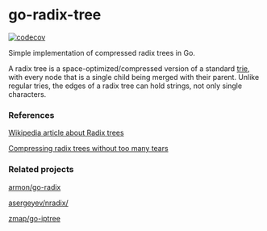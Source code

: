 # go-radix-tree

[![codecov](https://codecov.io/gh/edufschmidt/go-radix-tree/branch/master/graph/badge.svg)](https://codecov.io/gh/edufschmidt/go-radix-tree)

Simple implementation of compressed radix trees in Go.

A radix tree is a space-optimized/compressed version of a standard [trie](https://en.wikipedia.org/wiki/Trie), with every node that is a single child being merged with their parent. Unlike regular tries, the edges of a radix tree can hold strings, not only single characters.

### References
[Wikipedia article about Radix trees](https://en.wikipedia.org/wiki/Radix_tree)

[Compressing radix trees without too many tears](https://medium.com/basecs/compressing-radix-trees-without-too-many-tears-a2e658adb9a0)

### Related projects
[armon/go-radix](https://github.com/armon/go-radix)

[asergeyev/nradix/](https://github.com/asergeyev/nradix/)

[zmap/go-iptree](https://github.com/zmap/go-iptree)
